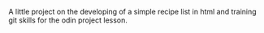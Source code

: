 A little project on the developing of a simple recipe list in html and training git skills for the odin project lesson.